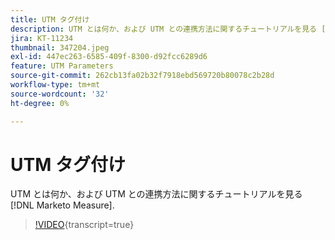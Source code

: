 ```yaml
---
title: UTM タグ付け
description: UTM とは何か、および UTM との連携方法に関するチュートリアルを見る [!DNL Marketo Measure].
jira: KT-11234
thumbnail: 347204.jpeg
exl-id: 447ec263-6585-409f-8300-d92fcc6289d6
feature: UTM Parameters
source-git-commit: 262cb13fa02b32f7918ebd569720b80078c2b28d
workflow-type: tm+mt
source-wordcount: '32'
ht-degree: 0%

---
```


# UTM タグ付け

UTM とは何か、および UTM との連携方法に関するチュートリアルを見る [!DNL Marketo Measure].

>[!VIDEO](https://video.tv.adobe.com/v/347204/?learn=on){transcript=true}
